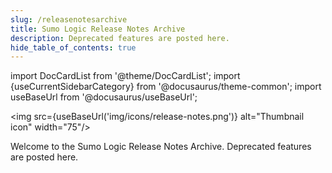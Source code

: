 ```yaml
---
slug: /releasenotesarchive
title: Sumo Logic Release Notes Archive
description: Deprecated features are posted here.
hide_table_of_contents: true
---
```


import DocCardList from '@theme/DocCardList';
import {useCurrentSidebarCategory} from '@docusaurus/theme-common';
import useBaseUrl from '@docusaurus/useBaseUrl';

<img src={useBaseUrl('img/icons/release-notes.png')} alt="Thumbnail icon" width="75"/>

Welcome to the Sumo Logic Release Notes Archive. Deprecated features are posted here.

<DocCardList items={useCurrentSidebarCategory().items}/>
